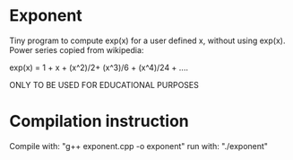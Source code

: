 # Exponent
Tiny program to compute exp(x) for a user defined x, without using exp(x).
Power series copied from wikipedia:

exp(x) = 1 + x + (x^2)/2+ (x^3)/6 + (x^4)/24 + ....

ONLY TO BE USED FOR EDUCATIONAL PURPOSES

# Compilation instruction

Compile with: "g++ exponent.cpp -o exponent"
run with: "./exponent"
